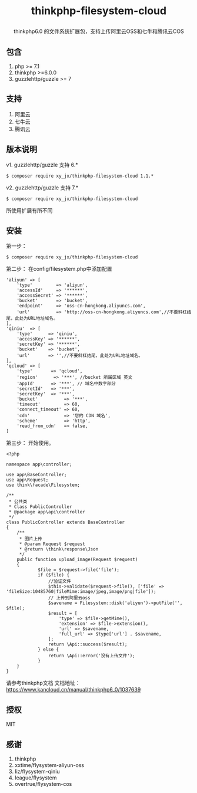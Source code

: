 
<h1><p align="center">thinkphp-filesystem-cloud</p></h1>
<p align="center"> thinkphp6.0 的文件系统扩展包，支持上传阿里云OSS和七牛和腾讯云COS</p>

## 包含

1. php >= 7.1
2. thinkphp >=6.0.0
3. guzzlehttp/guzzle  >= 7

## 支持

1. 阿里云
2. 七牛云
3. 腾讯云
## 版本说明
v1. guzzlehttp/guzzle 支持 6.*
```shell
$ composer require xy_jx/thinkphp-filesystem-cloud 1.1.*
```
v2. guzzlehttp/guzzle 支持 7.* 
```shell
$ composer require xy_jx/thinkphp-filesystem-cloud 
```
所使用扩展有所不同
## 安装
第一步：
```shell
$ composer require xy_jx/thinkphp-filesystem-cloud 
```
第二步：
在config/filesystem.php中添加配置

```
'aliyun' => [
    'type'         => 'aliyun',
    'accessId'     => '******',
    'accessSecret' => '******',
    'bucket'       => 'bucket',
    'endpoint'     => 'oss-cn-hongkong.aliyuncs.com',
    'url'          => 'http://oss-cn-hongkong.aliyuncs.com',//不要斜杠结尾，此处为URL地址域名。
],
'qiniu'  => [
    'type'      => 'qiniu',
    'accessKey' => '******',
    'secretKey' => '******',
    'bucket'    => 'bucket',
    'url'       => '',//不要斜杠结尾，此处为URL地址域名。
],
'qcloud' => [
    'type'       => 'qcloud',
    'region'      => '***', //bucket 所属区域 英文
    'appId'      => '***', // 域名中数字部分
    'secretId'   => '***',
    'secretKey'  => '***',
    'bucket'          => '***',
    'timeout'         => 60,
    'connect_timeout' => 60,
    'cdn'             => '您的 CDN 域名',
    'scheme'          => 'http',
    'read_from_cdn'   => false,
]
```

第三步：
开始使用。
```
<?php

namespace app\controller;

use app\BaseController;
use app\Request;
use think\facade\Filesystem;

/**
 * 公共类
 * Class PublicController
 * @package app\api\controller
 */
class PublicController extends BaseController
{
    /**
     * 图片上传
     * @param Request $request
     * @return \think\response\Json
     */
    public function upload_image(Request $request)
    {
            $file = $request->file('file');
            if ($file) {
                //验证文件
                $this->validate($request->file(), ['file' => 'fileSize:10485760|fileMime:image/jpeg,image/png|file']);
                // 上传到阿里云oss
                $savename = Filesystem::disk('aliyun')->putFile('', $file);
                $result = [
                    'type' => $file->getMime(),
                    'extension' => $file->extension(),
                    'url' => $savename,
                    'full_url' => $type['url'] . $savename,
                ];
                return \Api::success($result);
            } else {
                return \Api::error('没有上传文件');
            }
    }
}

```
请参考thinkphp文档
文档地址：[https://www.kancloud.cn/manual/thinkphp6_0/1037639 ](https://www.kancloud.cn/manual/thinkphp6_0/1037639 )


## 授权

MIT

## 感谢
1. thinkphp
2. xxtime/flysystem-aliyun-oss
3. liz/flysystem-qiniu
4. league/flysystem
5. overtrue/flysystem-cos
